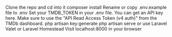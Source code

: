 Clone the repo and cd into it
composer install
Rename or copy .env.example file to .env
Set your TMDB_TOKEN in your .env file. You can get an API key here. Make sure to use the "API Read Access Token (v4 auth)" from the TMDb dashboard.
php artisan key:generate
php artisan serve or use Laravel Valet or Laravel Homestead
Visit localhost:8000 in your browser
